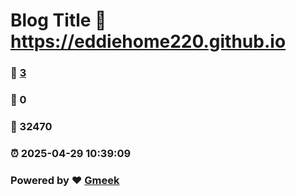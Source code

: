 # Blog Title :link: https://eddiehome220.github.io 
### :page_facing_up: [3](https://eddiehome220.github.io/tag.html) 
### :speech_balloon: 0 
### :hibiscus: 32470 
### :alarm_clock: 2025-04-29 10:39:09 
### Powered by :heart: [Gmeek](https://github.com/Meekdai/Gmeek)
